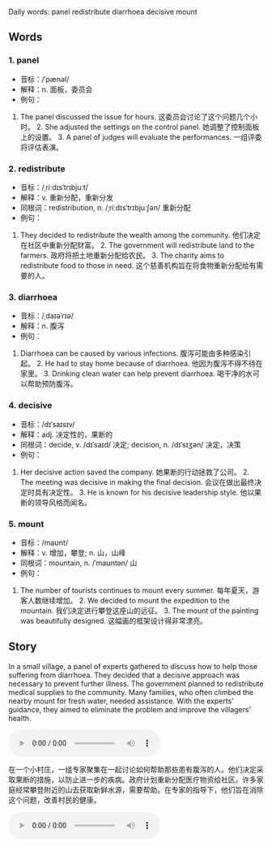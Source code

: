 Daily words: panel redistribute diarrhoea decisive mount

## Words
### 1. panel
- 音标：/ˈpænəl/ <span style="cursor: pointer;" onclick="document.getElementById('audio-player-1').play()"><i class="fas fa-volume-up"></i></span>
<audio id="audio-player-1" src="https://files.dwong.top/words/panel.mp3" style="display:none;"></audio>
- 解释：n. 面板，委员会
- 例句：
1. The panel discussed the issue for hours. 这委员会讨论了这个问题几个小时。 2. She adjusted the settings on the control panel. 她调整了控制面板上的设置。 3. A panel of judges will evaluate the performances. 一组评委将评估表演。

### 2. redistribute
- 音标：/ˌriːdɪsˈtrɪbjuːt/ <span style="cursor: pointer;" onclick="document.getElementById('audio-player-2').play()"><i class="fas fa-volume-up"></i></span>
<audio id="audio-player-2" src="https://files.dwong.top/words/redistribute.mp3" style="display:none;"></audio>
- 解释：v. 重新分配，重新分发
- 同根词：redistribution, n. /ˌriːdɪsˈtrɪbjuːʃən/ 重新分配
- 例句：
1. They decided to redistribute the wealth among the community. 他们决定在社区中重新分配财富。 2. The government will redistribute land to the farmers. 政府将把土地重新分配给农民。 3. The charity aims to redistribute food to those in need. 这个慈善机构旨在将食物重新分配给有需要的人。

### 3. diarrhoea
- 音标：/ˌdaɪəˈrɪə/ <span style="cursor: pointer;" onclick="document.getElementById('audio-player-3').play()"><i class="fas fa-volume-up"></i></span>
<audio id="audio-player-3" src="https://files.dwong.top/words/diarrhoea.mp3" style="display:none;"></audio>
- 解释：n. 腹泻
- 例句：
1. Diarrhoea can be caused by various infections. 腹泻可能由多种感染引起。 2. He had to stay home because of diarrhoea. 他因为腹泻不得不待在家里。 3. Drinking clean water can help prevent diarrhoea. 喝干净的水可以帮助预防腹泻。

### 4. decisive
- 音标：/dɪˈsaɪsɪv/ <span style="cursor: pointer;" onclick="document.getElementById('audio-player-4').play()"><i class="fas fa-volume-up"></i></span>
<audio id="audio-player-4" src="https://files.dwong.top/words/decisive.mp3" style="display:none;"></audio>
- 解释：adj. 决定性的，果断的
- 同根词：decide, v. /dɪˈsaɪd/ 决定; decision, n. /dɪˈsɪʒən/ 决定，决策
- 例句：
1. Her decisive action saved the company. 她果断的行动拯救了公司。 2. The meeting was decisive in making the final decision. 会议在做出最终决定时具有决定性。 3. He is known for his decisive leadership style. 他以果断的领导风格而闻名。

### 5. mount
- 音标：/maʊnt/ <span style="cursor: pointer;" onclick="document.getElementById('audio-player-5').play()"><i class="fas fa-volume-up"></i></span>
<audio id="audio-player-5" src="https://files.dwong.top/words/mount.mp3" style="display:none;"></audio>
- 解释：v. 增加，攀登; n. 山，山峰
- 同根词：mountain, n. /ˈmaʊntən/ 山
- 例句：
1. The number of tourists continues to mount every summer. 每年夏天，游客人数继续增加。 2. We decided to mount the expedition to the mountain. 我们决定进行攀登这座山的远征。 3. The mount of the painting was beautifully designed. 这幅画的框架设计得非常漂亮。

## Story
In a small village, a panel of experts gathered to discuss how to help those suffering from diarrhoea. They decided that a decisive approach was necessary to prevent further illness. The government planned to redistribute medical supplies to the community. Many families, who often climbed the nearby mount for fresh water, needed assistance. With the experts' guidance, they aimed to eliminate the problem and improve the villagers' health.

<audio controls>
  <source src="https://files.dwong.top/story/2024-10-15-english.mp3" type="audio/mpeg">
  你的浏览器不支持音频元素。
</audio>
  

在一个小村庄，一组专家聚集在一起讨论如何帮助那些患有腹泻的人。他们决定采取果断的措施，以防止进一步的疾病。政府计划重新分配医疗物资给社区。许多家庭经常攀登附近的山去获取新鲜水源，需要帮助。在专家的指导下，他们旨在消除这个问题，改善村民的健康。

<audio controls>
  <source src="https://files.dwong.top/story/2024-10-15-chinese.mp3" type="audio/mpeg">
  你的浏览器不支持音频元素。
</audio>
  


